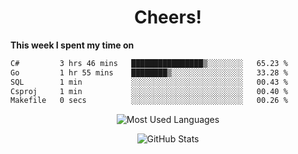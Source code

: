 <h1 align="center">Cheers!</h1>

**This week I spent my time on**
<!--START_SECTION:waka-->

```txt
C#         3 hrs 46 mins   ████████████████▒░░░░░░░░   65.23 %
Go         1 hr 55 mins    ████████▒░░░░░░░░░░░░░░░░   33.28 %
SQL        1 min           ░░░░░░░░░░░░░░░░░░░░░░░░░   00.43 %
Csproj     1 min           ░░░░░░░░░░░░░░░░░░░░░░░░░   00.40 %
Makefile   0 secs          ░░░░░░░░░░░░░░░░░░░░░░░░░   00.26 %
```

<!--END_SECTION:waka-->

<p align="center"><img src="https://github-readme-stats.vercel.app/api/top-langs/?username=thnkrn&layout=compact&hide=html&theme=tokyonight" alt="Most Used Languages" /></p>

<p align="center"><img src="https://github-readme-stats.vercel.app/api?username=thnkrn&show_icons=true&count_private=true&theme=tokyonight&show=reviews&hide_rank=false&rank_icon=github" alt="GitHub Stats" /></p>

<!-- <p align="center"><a href="https://wakatime.com"><img src="https://wakatime.com/share/@thnkrn/40092326-d1bd-471b-89da-9a7c63939402.png" /></p>
 -->
